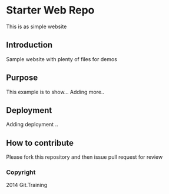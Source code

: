 # Starter Web Repo

This is as simple website

## Introduction

Sample website with plenty of files for demos

## Purpose

This example is to show...
Adding more..

## Deployment

Adding deployment ..

## How to contribute

Please fork this repository and then issue pull request for review

### Copyright

2014 Git.Training